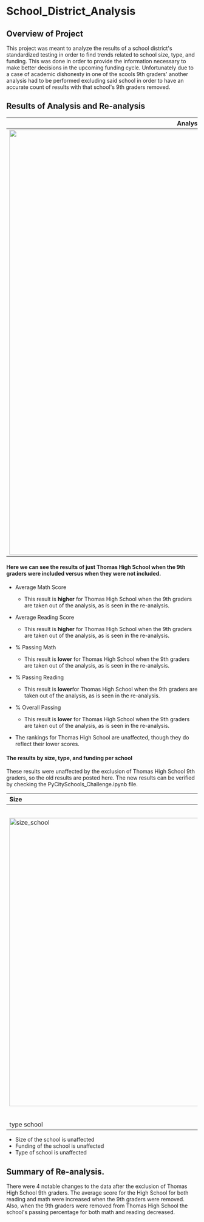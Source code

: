 # School_District_Analysis

## Overview of Project

This project was meant to analyze the results of a school district's standardized testing in order to find trends related to school size, type, and funding. This was done in order to provide the information necessary to make better decisions in the upcoming funding cycle. Unfortunately due to a case of academic dishonesty in one of the scools 9th graders' another analysis had to be performed excluding said school in order to have an accurate count of results with that school's 9th graders removed.

## Results of Analysis and Re-analysis
Analysis Thomas High School         |  Re-analysis Thomas High School
:-------------------------:|:-------------------------:
<img width="1117" alt="top5_old" src="https://user-images.githubusercontent.com/89175578/137649700-fa686a3b-bcc0-4a4e-8d5c-92ba580f0861.png"> |  <img width="1117" alt="top5_old" src="https://user-images.githubusercontent.com/89175578/137649719-6cffc602-b0da-48bf-b9fb-73ebf8b3e70b.png">


#### Here we can see the results of just Thomas High School when the 9th graders were included versus when they were not included. 

- Average Math Score
    - This result is **higher** for Thomas High School when the 9th graders are taken out of the analysis, as is seen in the re-analysis.
- Average Reading Score
    - This result is **higher** for Thomas High School when the 9th graders are taken out of the analysis, as is seen in the re-analysis.
- % Passing Math
    - This result is **lower** for Thomas High School when the 9th graders are taken out of the analysis, as is seen in the re-analysis.
- % Passing Reading
    - This result is **lower**for Thomas High School when the 9th graders are taken out of the analysis, as is seen in the re-analysis.
- % Overall Passing
    - This result is **lower** for Thomas High School when the 9th graders are taken out of the analysis, as is seen in the re-analysis.

- The rankings for Thomas High School are unaffected, though they do reflect their lower scores. 

#### The results by size, type, and funding per school

These results were unaffected by the exclusion of Thomas High School 9th graders, so the old results are posted here. The new results can be verified by checking the PyCitySchools_Challenge.ipynb file.

| Size | Funding | Type |
| :---         |     :---:      |          ---: |
| <img width="758" alt="size_school" src="https://user-images.githubusercontent.com/89175578/137649739-74ea9c33-28b3-4733-8bb5-28a5fc80eb16.png">  | <img width="822" alt="funding_school" src="https://user-images.githubusercontent.com/89175578/137649747-8238b31e-d25f-414a-aaf6-f22f27e6b6dd.png">
  | type school  |

- Size of the school is unaffected
- Funding of the school is unaffected
- Type of school is unaffected


## Summary of Re-analysis.

There were 4 notable changes to the data after the exclusion of Thomas High School 9th graders. The average score for the High School for both reading and math were increased when the 9th graders were removed. Also, when the 9th graders were removed from Thomas High School the school's passing percentage for both math and reading decreased.

